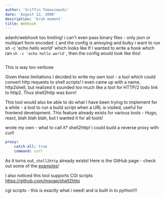 ```yaml
---
author: 'Griffin Tomaszewski'
date: 'August 12, 2000'
description: 'bruh moment'
title: Webhook
---
```


adanh/webhook
    too limiting! i can't even pass binary files - only json or multipart form encoded :( and the config is annoying and bulky
    i want to run sh -c 'echo hello world'
    which looks like
If I wanted to write a hook which ran `sh -c 'echo hello world'`, then the config would look like this!

```yaml

```

This is way too verbose

Given these limitations I decided to write my own tool - a tool which could convert http requests to shell scripts! I even came up with a name, http2shell, but realized it sounded too much like a tool for HTTP/2 todo link to http2. Thus shell2http was born!

This tool would also be able to do what I have been trying to implement for a while - a tool to run a build script when a URL is visited, useful for frontend development. This feature already exists for various tools - Hugo, react, blah blah blah, but I wanted it for all tools!

wrote my own - what to call it? shell2http!
    i could build a reverse proxy with curl!
```yaml
proxy:
    catch-all: true
    command: curl
```

As it turns out, `shell2http` already exists! Here is the GitHub page - check out some of the [examples](https://github.com/msoap/shell2http#examples)!

I also noticed this tool supports CGI scripts
https://github.com/msoap/shell2http

cgi scripts - this is exactly what i need! and is built in to python!!!
